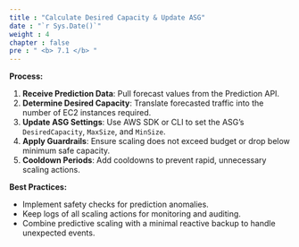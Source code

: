 ```yaml
---
title : "Calculate Desired Capacity & Update ASG"
date : "`r Sys.Date()`"
weight : 4
chapter : false
pre : " <b> 7.1 </b> "
---
```


**Process:**
1. **Receive Prediction Data**: Pull forecast values from the Prediction API.
2. **Determine Desired Capacity**: Translate forecasted traffic into the number of EC2 instances required.
3. **Update ASG Settings**: Use AWS SDK or CLI to set the ASG’s `DesiredCapacity`, `MaxSize`, and `MinSize`.
4. **Apply Guardrails**: Ensure scaling does not exceed budget or drop below minimum safe capacity.
5. **Cooldown Periods**: Add cooldowns to prevent rapid, unnecessary scaling actions.

**Best Practices:**
- Implement safety checks for prediction anomalies.
- Keep logs of all scaling actions for monitoring and auditing.
- Combine predictive scaling with a minimal reactive backup to handle unexpected events.
